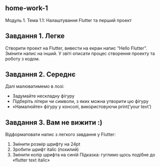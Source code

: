 ## home-work-1
Модуль 1. Тема 1.1:
Налаштування Flutter
та перший проект

## Завдання 1. Легке
Створити проект на Flutter, вивести на екран напис “Hello Flutter”. Змінити напис на інший.
У звіті описати процес створення проекту та роботу з кодом.


## Завдання 2. Середнє
Далі малюватимемо в лозі:
- Задумайте нескладну фігуру
- Підберіть літери чи символи, з яких можна утворити цю фігуру
- «Намалюйте» фігуру у консолі, використовуючи print(‘your text’)


## Завдання 3. Вам не вижити :)
Відформатовати напис з легкого завдання у Flutter:
1) Змінити розмір шрифту на 24pt
2) Зробити шрифт italic (похилий)
3) Змінити колір шрифта на синій
   Підказка: гуглимо щось подібне до «flutter text italic»
